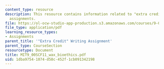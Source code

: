 ```yaml
---
content_type: resource
description: This resource contains information related to "extra credit" writing
  assignments.
file: https://ol-ocw-studio-app-production.s3.amazonaws.com/courses/9-00sc-introduction-to-psychology-fall-2011/1dba97541074d58c452f1cb091342198_MIT9_00SCF11_wax_bioethics.pdf
file_type: application/pdf
learning_resource_types:
- Assignments
parent_title: '"Extra Credit" Writing Assignment'
parent_type: CourseSection
resourcetype: Document
title: MIT9_00SCF11_wax_bioethics.pdf
uid: 1dba9754-1074-d58c-452f-1cb091342198
---
```

